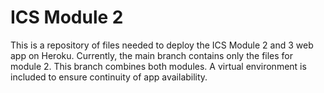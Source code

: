 # ICS Module 2
This is a repository of files needed to deploy the ICS Module 2 and 3 web app on Heroku.
Currently, the main branch contains only the files for module 2. This branch combines both modules.
A virtual environment is included to ensure continuity of app availability.
